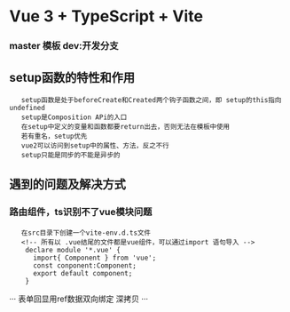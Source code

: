 # Vue 3 + TypeScript + Vite

### master 模板  dev:开发分支

## setup函数的特性和作用
```
   setup函数是处于beforeCreate和Created两个钩子函数之间，即 setup的this指向undefined
   setup是Composition APi的入口
   在setup中定义的变量和函数都要return出去，否则无法在模板中使用
   若有重名，setup优先
   vue2可以访问到setup中的属性、方法，反之不行
   setup只能是同步的不能是异步的
```
## 遇到的问题及解决方式
### 路由组件，ts识别不了vue模块问题
```
   在src目录下创建一个vite-env.d.ts文件
   <!-- 所有以 .vue结尾的文件都是vue组件，可以通过import 语句导入 -->
    declare module '*.vue' {
      import{ Component } from 'vue';
      const conponent:Component;
      export default component;
    }

```
···
 表单回显用ref数据双向绑定 深拷贝
···
